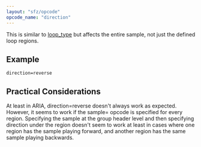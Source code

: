 ```yaml
---
layout: "sfz/opcode"
opcode_name: "direction"
---
```

This is similar to [loop_type] but affects the entire sample,
not just the defined loop regions.

## Example

```
direction=reverse
```

## Practical Considerations

At least in ARIA, direction=reverse doesn't always work as expected.
However, it seems to work if the sample= opcode is specified for every
region. Specifying the sample at the group header level and then
specifying direction under the region doesn't seem to work at least in
cases where one region has the sample playing forward, and another
region has the same sample playing backwards.


[loop_type]: loop_type

